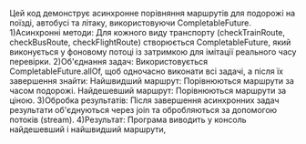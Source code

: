 Цей код демонструє асинхронне порівняння маршрутів для подорожі на поїзді, автобусі та літаку, використовуючи CompletableFuture.
1)Асинхронні методи: Для кожного виду транспорту (checkTrainRoute, checkBusRoute, checkFlightRoute) створюється CompletableFuture, який виконується у фоновому потоці 
із затримкою для імітації реального часу перевірки.
2)Об'єднання задач: Використовується CompletableFuture.allOf, щоб одночасно виконати всі задачі, а після їх завершення знайти:
  Найшвидший маршрут: Порівнюються маршрути за часом подорожі.
  Найдешевший маршрут: Порівнюються маршрути за ціною.
3)Обробка результатів: Після завершення асинхронних задач результати об'єднуються через join та обробляються за допомогою потоків (stream).
4)Результат: Програма виводить у консоль найдешевший і найшвидший маршрути,
